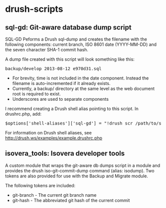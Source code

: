 drush-scripts
=============

## sql-gd: Git-aware database dump script

SQL-GD Peforms a Drush sql-dump and creates the filename with the following components: current branch, ISO 8601 date (YYYY-MM-DD) and the seven character SHA-1 commit hash.

A dump file created with this script will look something like this:

<pre>backup/develop_2013-08-12_e970d31.sql</pre>

* For brevity, time is not included in the date component. Instead the filename is auto-incremented if it already exists.
* Currently, a backup/ directory at the same level as the web document root is required to exist.
* Underscores are used to separate components

I recommend creating a Drush shell alias pointing to this script. In drushrc.php, add:

<pre>$options['shell-aliases']['sql-gd'] = "!drush scr /path/to/sql-gd.php";</pre>

For information on Drush shell aliases, see http://drush.ws/examples/example.drushrc.php


## isovera_tools: Isovera developer tools

A custom module that wraps the git-aware db dumps script in a module and provides the drush iso-git-commit-dump command (alias: isodump). Two tokens are also provided for use with the Backup and Migrate module.

The following tokens are included:

* git-branch - The current git branch name
* git-hash - The abbreviated git hash of the current commit
